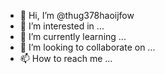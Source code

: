 - 👋 Hi, I’m @thug378haoijfow
- 👀 I’m interested in ...
- 🌱 I’m currently learning ...
- 💞️ I’m looking to collaborate on ...
- 📫 How to reach me ...

<!---
thug378haoijfow/thug378haoijfow is a ✨ special ✨ repository because its `README.md` (this file) appears on your GitHub profile.
You can click the Preview link to take a look at your changes.
--->
